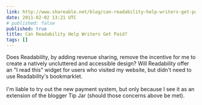 ```yaml
---
link: http://www.shareable.net/blog/can-readability-help-writers-get-paid
date: 2011-02-02 13:21 UTC
# published: false
published: true
title: Can Readability Help Writers Get Paid?
tags: []
---
```


Does Readability, by adding revenue sharing, remove the incentive for me to create a natively uncluttered and accessible design? Will Readability offer an "I read this" widget for users who visited my website, but didn't need to use Readability's bookmarklet. <br><br>I'm liable to try out the new payment system, but only because I see it as an extension of the blogger Tip Jar (should those concerns above be met).
